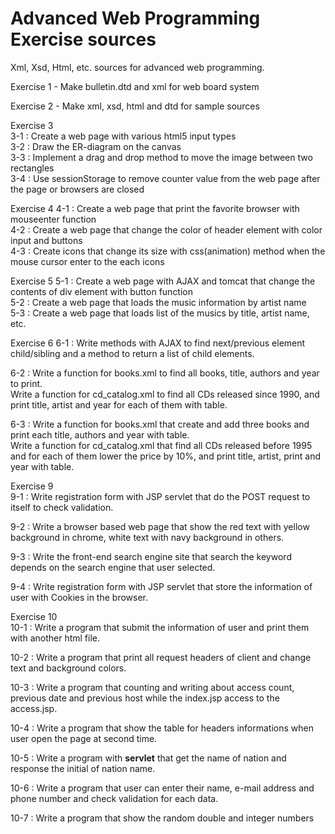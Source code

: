 # Advanced Web Programming Exercise sources

Xml, Xsd, Html, etc. sources for advanced web programming.

Exercise 1 - Make bulletin.dtd and xml for web board system

Exercise 2 - Make xml, xsd, html and dtd for sample sources

Exercise 3  
3-1 : Create a web page with various html5 input types  
3-2 : Draw the ER-diagram on the canvas  
3-3 : Implement a drag and drop method to move the image between two rectangles  
3-4 : Use sessionStorage to remove counter value from the web page after the page or browsers are closed  

Exercise 4
4-1 : Create a web page that print the favorite browser with mouseenter function  
4-2 : Create a web page that change the color of header element with color input and buttons  
4-3 : Create icons that change its size with css(animation) method when the mouse cursor enter to the each icons  

Exercise 5
5-1 : Create a web page with AJAX and tomcat that change the contents of div element with button function  
5-2 : Create a web page that loads the music information by artist name  
5-3 : Create a web page that loads list of the musics by title, artist name, etc.  

Exercise 6
6-1 : Write methods with AJAX to find next/previous element child/sibling and a method to return a list of child elements.

6-2 : Write a function for books.xml to find all books, title, authors and year to print.  
Write a function for cd_catalog.xml to find all CDs released since 1990, and print title, artist and year for each of them with table.  

6-3 : Write a function for books.xml that create and add three books and print each title, authors and year with table.  
Write a function for cd_catalog.xml that find all CDs released before 1995 and for each of them lower the price by 10%, and print title, artist, print and year with table.

Exercise 9  
9-1 : Write registration form with JSP servlet that do the POST request to itself to check validation.

9-2 : Write a browser based web page that show the red text with yellow background in chrome, white text with navy background in others.

9-3 : Write the front-end search engine site that search the keyword depends on the search engine that user selected.

9-4 : Write registration form with JSP servlet that store the information of user with Cookies in the browser.

Exercise 10  
10-1 : Write a program that submit the information of user and print them with another html file.

10-2 : Write a program that print all request headers of client and change text and background colors.

10-3 : Write a program that counting and writing about access count, previous date and previous host while the index.jsp access to the access.jsp.

10-4 : Write a program that show the table for headers informations when user open the page at second time.

10-5 : Write a program with **servlet** that get the name of nation and response the initial of nation name.

10-6 : Write a program that user can enter their name, e-mail address and phone number and check validation for each data.

10-7 : Write a program that show the random double and integer numbers


